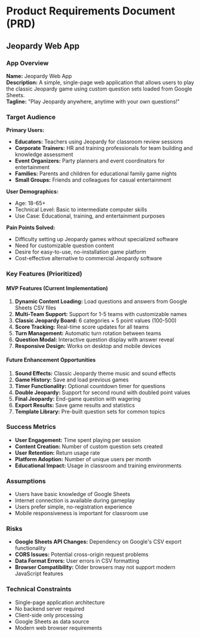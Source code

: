 # Product Requirements Document (PRD)
## Jeopardy Web App

### App Overview
**Name:** Jeopardy Web App  
**Description:** A simple, single-page web application that allows users to play the classic Jeopardy game using custom question sets loaded from Google Sheets.  
**Tagline:** "Play Jeopardy anywhere, anytime with your own questions!"

### Target Audience
**Primary Users:**
- **Educators:** Teachers using Jeopardy for classroom review sessions
- **Corporate Trainers:** HR and training professionals for team building and knowledge assessment
- **Event Organizers:** Party planners and event coordinators for entertainment
- **Families:** Parents and children for educational family game nights
- **Small Groups:** Friends and colleagues for casual entertainment

**User Demographics:**
- Age: 18-65+
- Technical Level: Basic to intermediate computer skills
- Use Case: Educational, training, and entertainment purposes

**Pain Points Solved:**
- Difficulty setting up Jeopardy games without specialized software
- Need for customizable question content
- Desire for easy-to-use, no-installation game platform
- Cost-effective alternative to commercial Jeopardy software

### Key Features (Prioritized)

#### MVP Features (Current Implementation)
1. **Dynamic Content Loading:** Load questions and answers from Google Sheets CSV files
2. **Multi-Team Support:** Support for 1-5 teams with customizable names
3. **Classic Jeopardy Board:** 6 categories × 5 point values (100-500)
4. **Score Tracking:** Real-time score updates for all teams
5. **Turn Management:** Automatic turn rotation between teams
6. **Question Modal:** Interactive question display with answer reveal
7. **Responsive Design:** Works on desktop and mobile devices

#### Future Enhancement Opportunities
1. **Sound Effects:** Classic Jeopardy theme music and sound effects
2. **Game History:** Save and load previous games
3. **Timer Functionality:** Optional countdown timer for questions
4. **Double Jeopardy:** Support for second round with doubled point values
5. **Final Jeopardy:** End-game question with wagering
6. **Export Results:** Save game results and statistics
7. **Template Library:** Pre-built question sets for common topics

### Success Metrics
- **User Engagement:** Time spent playing per session
- **Content Creation:** Number of custom question sets created
- **User Retention:** Return usage rate
- **Platform Adoption:** Number of unique users per month
- **Educational Impact:** Usage in classroom and training environments

### Assumptions
- Users have basic knowledge of Google Sheets
- Internet connection is available during gameplay
- Users prefer simple, no-registration experience
- Mobile responsiveness is important for classroom use

### Risks
- **Google Sheets API Changes:** Dependency on Google's CSV export functionality
- **CORS Issues:** Potential cross-origin request problems
- **Data Format Errors:** User errors in CSV formatting
- **Browser Compatibility:** Older browsers may not support modern JavaScript features

### Technical Constraints
- Single-page application architecture
- No backend server required
- Client-side only processing
- Google Sheets as data source
- Modern web browser requirements
